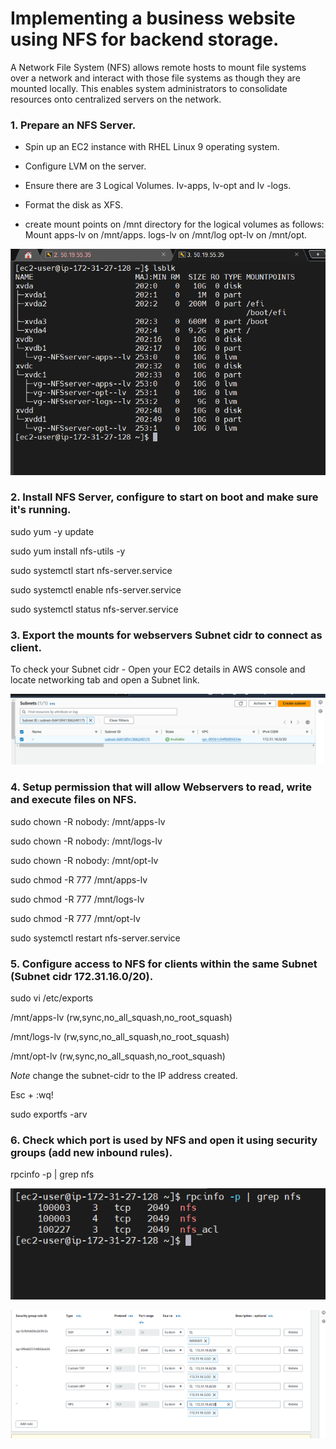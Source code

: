 # Implementing a business website using NFS for backend storage.

A Network File System (NFS) allows remote hosts to mount file systems over a network and interact with those file systems as though they are mounted locally. This enables system administrators to consolidate resources onto centralized servers on the network.

### 1. Prepare an NFS Server.

* Spin up an EC2 instance with RHEL Linux 9 operating system.

* Configure LVM on the server.

* Ensure there are 3 Logical Volumes. Iv-apps, lv-opt and lv -logs.

* Format the disk as XFS.

* create mount points on /mnt directory for the logical volumes as follows: Mount apps-lv on /mnt/apps. logs-lv on /mnt/log opt-lv on /mnt/opt.

![alt text](<Images/Screenshot 2024-05-03 090111.png>)


### 2. Install NFS Server, configure to start on boot and make sure it's running.

sudo yum -y update 

sudo yum install nfs-utils -y 

sudo systemctl start nfs-server.service 

sudo systemctl enable nfs-server.service 

sudo systemctl status nfs-server.service

### 3. Export the mounts for webservers Subnet cidr to connect as client.

To check your Subnet cidr - Open your EC2 details in AWS console and locate networking tab and open a Subnet link.

![alt text](<Images/Screenshot 2024-05-03 095958.png>)

### 4. Setup permission that will allow Webservers to read, write and execute files on NFS.

sudo chown -R nobody: /mnt/apps-lv 

sudo chown -R nobody: /mnt/logs-lv 

sudo chown -R nobody: /mnt/opt-lv

sudo chmod -R 777 /mnt/apps-lv 

sudo chmod -R 777 /mnt/logs-lv 

sudo chmod -R 777 /mnt/opt-lv

sudo systemctl restart nfs-server.service

### 5. Configure access to NFS for clients within the same Subnet (Subnet cidr 172.31.16.0/20).

sudo vi /etc/exports

/mnt/apps-lv <Subnet-CIDR>(rw,sync,no_all_squash,no_root_squash) 

/mnt/logs-lv <Subnet-CIDR>(rw,sync,no_all_squash,no_root_squash) 

/mnt/opt-lv <Subnet-CIDR>(rw,sync,no_all_squash,no_root_squash)

*Note* change the subnet-cidr to the IP address created.

Esc + :wq!

sudo exportfs -arv

### 6. Check which port is used by NFS and open it using security groups (add new inbound rules).

rpcinfo -p | grep nfs

![alt text](<Images/Screenshot 2024-05-03 115429.png>)

![alt text](<Images/Screenshot 2024-05-03 114534.png>)